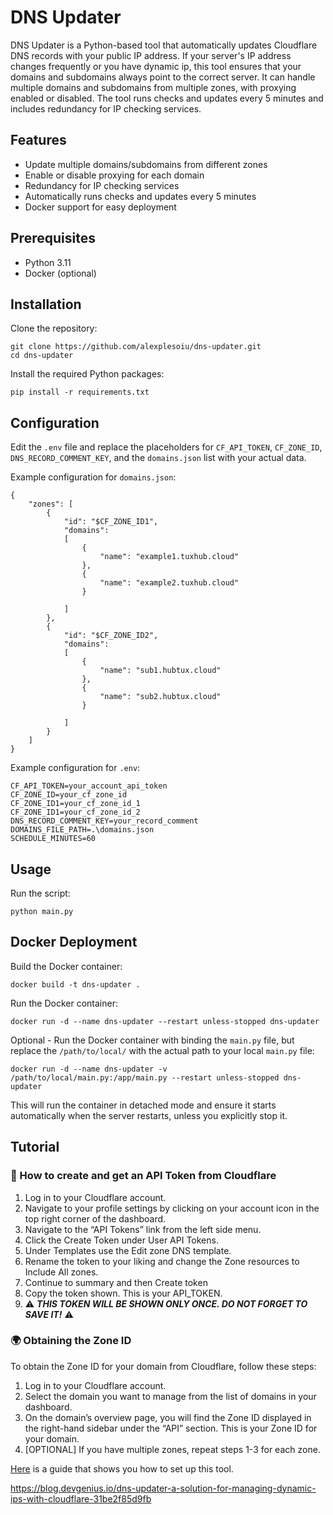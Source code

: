 # DNS Updater

DNS Updater is a Python-based tool that automatically updates Cloudflare DNS records with your public IP address. If your server's IP address changes frequently or you have dynamic ip, this tool ensures that your domains and subdomains always point to the correct server. It can handle multiple domains and subdomains from multiple zones, with proxying enabled or disabled. The tool runs checks and updates every 5 minutes and includes redundancy for IP checking services.

## Features

- Update multiple domains/subdomains from different zones
- Enable or disable proxying for each domain
- Redundancy for IP checking services
- Automatically runs checks and updates every 5 minutes
- Docker support for easy deployment

## Prerequisites

- Python 3.11
- Docker (optional)

## Installation

Clone the repository:

```
git clone https://github.com/alexplesoiu/dns-updater.git
cd dns-updater
```


Install the required Python packages:
```
pip install -r requirements.txt
```

## Configuration

Edit the `.env` file and replace the placeholders for `CF_API_TOKEN`, `CF_ZONE_ID`, `DNS_RECORD_COMMENT_KEY`, and the `domains.json` list with your actual data.


Example configuration for `domains.json`:
```
{
    "zones": [
        {
            "id": "$CF_ZONE_ID1",
            "domains":
            [
                {
                    "name": "example1.tuxhub.cloud"
                },
                {
                    "name": "example2.tuxhub.cloud"
                }

            ]
        },
        {
            "id": "$CF_ZONE_ID2",
            "domains":
            [
                {
                    "name": "sub1.hubtux.cloud"
                },
                {
                    "name": "sub2.hubtux.cloud"
                }

            ]
        }
    ]
}
```
Example configuration for `.env`:
```
CF_API_TOKEN=your_account_api_token
CF_ZONE_ID=your_cf_zone_id
CF_ZONE_ID1=your_cf_zone_id_1
CF_ZONE_ID1=your_cf_zone_id_2
DNS_RECORD_COMMENT_KEY=your_record_comment
DOMAINS_FILE_PATH=.\domains.json
SCHEDULE_MINUTES=60
```

## Usage
Run the script:

```
python main.py
```

## Docker Deployment
Build the Docker container:

```
docker build -t dns-updater .
```

Run the Docker container:
```
docker run -d --name dns-updater --restart unless-stopped dns-updater
```
Optional - Run the Docker container with binding the `main.py` file, but replace the `/path/to/local/` with the actual path to your local `main.py` file:
```
docker run -d --name dns-updater -v /path/to/local/main.py:/app/main.py --restart unless-stopped dns-updater
```

This will run the container in detached mode and ensure it starts automatically when the server restarts, unless you explicitly stop it.

## Tutorial
### 🔑 How to create and get an API Token from Cloudflare
1. Log in to your Cloudflare account.
2. Navigate to your profile settings by clicking on your account icon in the top right corner of the dashboard.
3. Navigate to the “API Tokens” link from the left side menu.
4. Click the Create Token under User API Tokens.
5. Under Templates use the Edit zone DNS template.
6. Rename the token to your liking and change the Zone resources to Include All zones.
7. Continue to summary and then Create token
8. Copy the token shown. This is your API_TOKEN.
9. ⚠️ ***THIS TOKEN WILL BE SHOWN ONLY ONCE. DO NOT FORGET TO SAVE IT!*** ⚠️

### 🌍 Obtaining the Zone ID
To obtain the Zone ID for your domain from Cloudflare, follow these steps:
1. Log in to your Cloudflare account.
2. Select the domain you want to manage from the list of domains in your dashboard.
3. On the domain’s overview page, you will find the Zone ID displayed in the right-hand sidebar under the “API” section. This is your Zone ID for your domain.
4. [OPTIONAL] If you have multiple zones, repeat steps 1-3 for each zone.

[Here](https://blog.devgenius.io/dns-updater-a-solution-for-managing-dynamic-ips-with-cloudflare-31be2f85d9fb) is a guide that shows you how to set up this tool.

https://blog.devgenius.io/dns-updater-a-solution-for-managing-dynamic-ips-with-cloudflare-31be2f85d9fb
